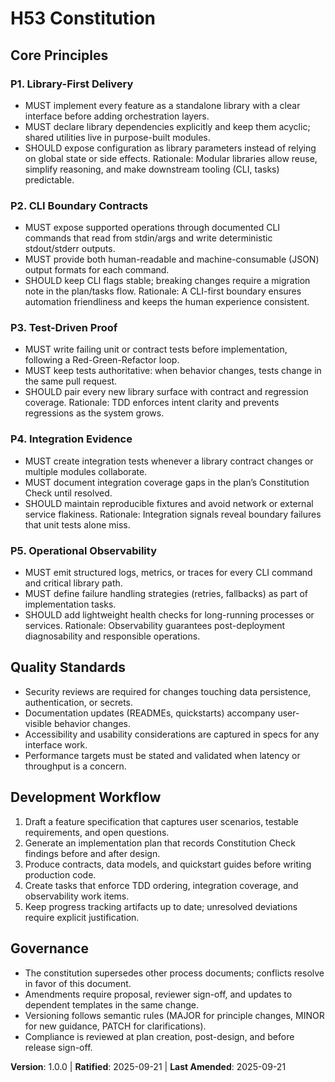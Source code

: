 <!--
Sync Impact Report
Version change: template → 1.0.0
Modified principles: Initial issue (none renamed)
Added sections: Core Principles; Quality Standards; Development Workflow; Governance
Removed sections: None
Templates requiring updates: ✅ .specify/templates/plan-template.md; ✅ .specify/templates/spec-template.md (no changes required); ✅ .specify/templates/tasks-template.md
Follow-up TODOs: None
-->
# H53 Constitution

## Core Principles

### P1. Library-First Delivery
- MUST implement every feature as a standalone library with a clear interface before adding orchestration layers.
- MUST declare library dependencies explicitly and keep them acyclic; shared utilities live in purpose-built modules.
- SHOULD expose configuration as library parameters instead of relying on global state or side effects.
Rationale: Modular libraries allow reuse, simplify reasoning, and make downstream tooling (CLI, tasks) predictable.

### P2. CLI Boundary Contracts
- MUST expose supported operations through documented CLI commands that read from stdin/args and write deterministic stdout/stderr outputs.
- MUST provide both human-readable and machine-consumable (JSON) output formats for each command.
- SHOULD keep CLI flags stable; breaking changes require a migration note in the plan/tasks flow.
Rationale: A CLI-first boundary ensures automation friendliness and keeps the human experience consistent.

### P3. Test-Driven Proof
- MUST write failing unit or contract tests before implementation, following a Red-Green-Refactor loop.
- MUST keep tests authoritative: when behavior changes, tests change in the same pull request.
- SHOULD pair every new library surface with contract and regression coverage.
Rationale: TDD enforces intent clarity and prevents regressions as the system grows.

### P4. Integration Evidence
- MUST create integration tests whenever a library contract changes or multiple modules collaborate.
- MUST document integration coverage gaps in the plan’s Constitution Check until resolved.
- SHOULD maintain reproducible fixtures and avoid network or external service flakiness.
Rationale: Integration signals reveal boundary failures that unit tests alone miss.

### P5. Operational Observability
- MUST emit structured logs, metrics, or traces for every CLI command and critical library path.
- MUST define failure handling strategies (retries, fallbacks) as part of implementation tasks.
- SHOULD add lightweight health checks for long-running processes or services.
Rationale: Observability guarantees post-deployment diagnosability and responsible operations.

## Quality Standards

- Security reviews are required for changes touching data persistence, authentication, or secrets.
- Documentation updates (READMEs, quickstarts) accompany user-visible behavior changes.
- Accessibility and usability considerations are captured in specs for any interface work.
- Performance targets must be stated and validated when latency or throughput is a concern.

## Development Workflow

1. Draft a feature specification that captures user scenarios, testable requirements, and open questions.
2. Generate an implementation plan that records Constitution Check findings before and after design.
3. Produce contracts, data models, and quickstart guides before writing production code.
4. Create tasks that enforce TDD ordering, integration coverage, and observability work items.
5. Keep progress tracking artifacts up to date; unresolved deviations require explicit justification.

## Governance

- The constitution supersedes other process documents; conflicts resolve in favor of this document.
- Amendments require proposal, reviewer sign-off, and updates to dependent templates in the same change.
- Versioning follows semantic rules (MAJOR for principle changes, MINOR for new guidance, PATCH for clarifications).
- Compliance is reviewed at plan creation, post-design, and before release sign-off.

**Version**: 1.0.0 | **Ratified**: 2025-09-21 | **Last Amended**: 2025-09-21
